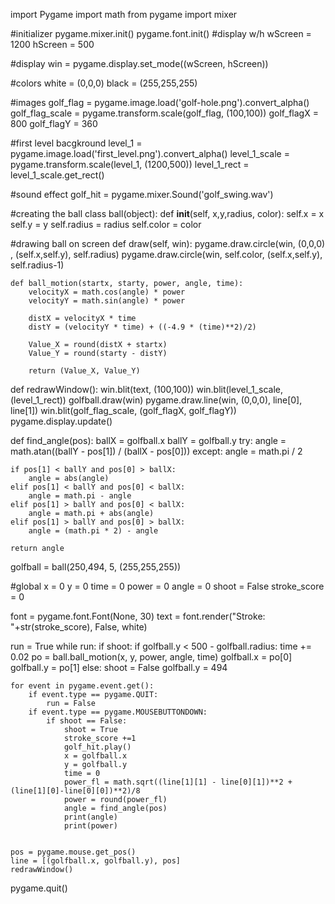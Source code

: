 import Pygame
import math
from pygame import mixer


#initializer
pygame.mixer.init()
pygame.font.init()
#display w/h
wScreen = 1200
hScreen = 500

#display
win = pygame.display.set_mode((wScreen, hScreen))

#colors
white = (0,0,0)
black = (255,255,255)

#images
golf_flag = pygame.image.load('golf-hole.png').convert_alpha()
golf_flag_scale = pygame.transform.scale(golf_flag, (100,100))
golf_flagX = 800
golf_flagY = 360

#first level bacgkround 
level_1 = pygame.image.load('first_level.png').convert_alpha()
level_1_scale = pygame.transform.scale(level_1, (1200,500))
level_1_rect = level_1_scale.get_rect()



#sound effect
golf_hit = pygame.mixer.Sound('golf_swing.wav')

#creating the ball
class ball(object):
    def __init__(self, x,y,radius, color):
        self.x = x
        self.y = y
        self.radius = radius
        self.color = color

#drawing ball on screen
    def draw(self, win):
        pygame.draw.circle(win, (0,0,0) , (self.x,self.y), self.radius)
        pygame.draw.circle(win, self.color, (self.x,self.y), self.radius-1)

    def ball_motion(startx, starty, power, angle, time):
        velocityX = math.cos(angle) * power 
        velocityY = math.sin(angle) * power

        distX = velocityX * time
        distY = (velocityY * time) + ((-4.9 * (time)**2)/2)

        Value_X = round(distX + startx)
        Value_Y = round(starty - distY)

        return (Value_X, Value_Y)


    
def redrawWindow():
    win.blit(text, (100,100))
    win.blit(level_1_scale, (level_1_rect))
    golfball.draw(win)
    pygame.draw.line(win, (0,0,0), line[0], line[1])
    win.blit(golf_flag_scale, (golf_flagX, golf_flagY))
    pygame.display.update()

def find_angle(pos):
    ballX = golfball.x
    ballY = golfball.y
    try:
        angle = math.atan((ballY - pos[1]) / (ballX - pos[0]))
    except:
        angle = math.pi / 2

    if pos[1] < ballY and pos[0] > ballX:
        angle = abs(angle)
    elif pos[1] < ballY and pos[0] < ballX:
        angle = math.pi - angle
    elif pos[1] > ballY and pos[0] < ballX:
        angle = math.pi + abs(angle)
    elif pos[1] > ballY and pos[0] > ballX:
        angle = (math.pi * 2) - angle

    return angle



golfball = ball(250,494, 5, (255,255,255))

#global
x = 0
y = 0
time = 0
power = 0
angle = 0
shoot = False
stroke_score = 0


font = pygame.font.Font(None, 30)
text = font.render("Stroke: "+str(stroke_score), False, white)

run = True
while run:
    if shoot:
        if golfball.y < 500 - golfball.radius:
            time += 0.02
            po = ball.ball_motion(x, y, power, angle, time)
            golfball.x = po[0]
            golfball.y = po[1]
        else:
            shoot = False
            golfball.y = 494
            
    for event in pygame.event.get():
        if event.type == pygame.QUIT:
            run = False
        if event.type == pygame.MOUSEBUTTONDOWN:
            if shoot == False:
                shoot = True
                stroke_score +=1
                golf_hit.play()
                x = golfball.x
                y = golfball.y
                time = 0
                power_fl = math.sqrt((line[1][1] - line[0][1])**2 + (line[1][0]-line[0][0])**2)/8
                power = round(power_fl)
                angle = find_angle(pos)
                print(angle)
                print(power)
                
                
    pos = pygame.mouse.get_pos()
    line = [(golfball.x, golfball.y), pos]
    redrawWindow()

pygame.quit()
